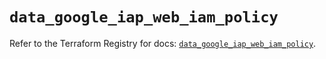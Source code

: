 # `data_google_iap_web_iam_policy`

Refer to the Terraform Registry for docs: [`data_google_iap_web_iam_policy`](https://registry.terraform.io/providers/hashicorp/google/6.49.1/docs/data-sources/iap_web_iam_policy).
